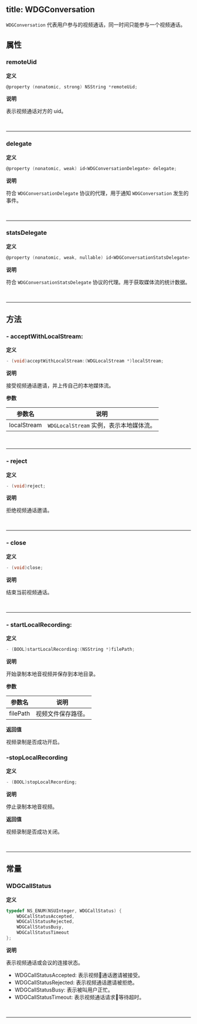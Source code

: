 title: WDGConversation
---

`WDGConversation` 代表用户参与的视频通话，同一时间只能参与一个视频通话。

## 属性

### remoteUid

**定义**

```objectivec
@property (nonatomic, strong) NSString *remoteUid;
```

**说明**

表示视频通话对方的 uid。

</br>

---

### delegate

**定义**

```objectivec
@property (nonatomic, weak) id<WDGConversationDelegate> delegate;
```

**说明**

符合 `WDGConversationDelegate` 协议的代理，用于通知 `WDGConversation` 发生的事件。

</br>

---

### statsDelegate

**定义**

```objectivec
@property (nonatomic, weak, nullable) id<WDGConversationStatsDelegate> statsDelegate;
```

**说明**

符合 `WDGConversationStatsDelegate` 协议的代理。用于获取媒体流的统计数据。

</br>

---

## 方法

### - acceptWithLocalStream:

**定义**

```objectivec
- (void)acceptWithLocalStream:(WDGLocalStream *)localStream;
```

**说明**

接受视频通话邀请，并上传自己的本地媒体流。

**参数**

参数名 | 说明 
---|---
localStream | `WDGLocalStream` 实例，表示本地媒体流。

</br>

---

### - reject

**定义**

```objectivec
- (void)reject;
```

**说明**

拒绝视频通话邀请。

</br>

---

### - close

**定义**

```objectivec
- (void)close;
```

**说明**

结束当前视频通话。

</br>

---

### - startLocalRecording:

**定义**

```objectivec
- (BOOL)startLocalRecording:(NSString *)filePath;
```

**说明**

开始录制本地音视频并保存到本地目录。

**参数**

参数名 | 说明 
---|---
filePath | 视频文件保存路径。

**返回值**

视频录制是否成功开启。

### -stopLocalRecording

**定义**

```objectivec
- (BOOL)stopLocalRecording;
```

**说明**

停止录制本地音视频。

**返回值**

视频录制是否成功关闭。

</br>

---

## 常量

### WDGCallStatus 

**定义**

```objectivec
typedef NS_ENUM(NSUInteger, WDGCallStatus) {
    WDGCallStatusAccepted,
    WDGCallStatusRejected,
    WDGCallStatusBusy,
    WDGCallStatusTimeout
};
```

**说明**

表示视频通话或会议的连接状态。

- WDGCallStatusAccepted: 表示视频通话邀请被接受。
- WDGCallStatusRejected: 表示视频通话邀请被拒绝。
- WDGCallStatusBusy: 表示被叫用户正忙。
- WDGCallStatusTimeout: 表示视频通话请求等待超时。

</br>

---

